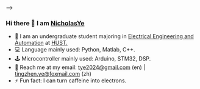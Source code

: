 <!-- ### Hi there 👋

**NicholasYe/NicholasYe** is a ✨ _special_ ✨ repository because its `README.md` (this file) appears on your GitHub profile.

Here are some ideas to get you started:

- 🔭 I’m currently working on ...
- 🌱 I’m currently learning ...
- 👯 I’m looking to collaborate on ...
- 🤔 I’m looking for help with ...
- 💬 Ask me about ...
- 📫 How to reach me: ...
- 😄 Pronouns: ...
- ⚡ Fun fact: ...

<img align="left" src="https://github-readme-stats.vercel.app/api?username=NicholasYe&show_icons=true&count_private=true&hide=issues,contribs" />

<!-- &hide=javascript,html -->

--> 

### Hi there 👋 I am [NicholasYe](https://nicholasye.github.io/)

- 🏫 I am an undergraduate student majoring in [Electrical Engineering and Automation](http://english.seee.hust.edu.cn/) at [HUST.](http://english.hust.edu.cn/)  
- 💻 Language mainly used: Python, Matlab, C++.
- 🕹️ Microcontroller mainly used: Arduino, STM32, DSP.
- 📧 Reach me at my email: [tye2024@gmail.com](mailto:tye2024@gmail.com) (en) | [tingzhen.ye@foxmail.com](mailto:tingzhen.ye@foxmail.com) (zh)
- ⚡ Fun fact: I can turn caffeine into electrons.
